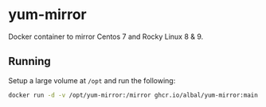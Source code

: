 # yum-mirror

Docker container to mirror Centos 7 and Rocky Linux 8 & 9.

## Running

Setup a large volume at `/opt` and run the following:
```bash
docker run -d -v /opt/yum-mirror:/mirror ghcr.io/albal/yum-mirror:main
```
